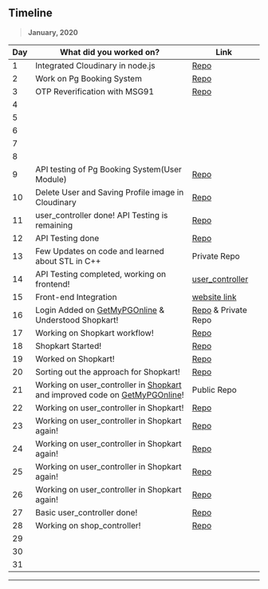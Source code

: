 ## Timeline

> **January, 2020**

| Day | What did you worked on?                                                                                                                                                          | Link                                                                       |
| --- | -------------------------------------------------------------------------------------------------------------------------------------------------------------------------------- | -------------------------------------------------------------------------- |
| 1   | Integrated Cloudinary in node.js                                                                                                                                                 | [Repo](https://github.com/RitwickBhargav/GetMyPGOnline)                    |
| 2   | Work on Pg Booking System                                                                                                                                                        | [Repo](https://github.com/RitwickBhargav/GetMyPGOnline)                    |
| 3   | OTP Reverification with MSG91                                                                                                                                                    | [Repo](https://github.com/RitwickBhargav/GetMyPGOnline)                    |
| 4   |                                                                                                                                                                                  |                                                                            |
| 5   |                                                                                                                                                                                  |                                                                            |
| 6   |                                                                                                                                                                                  |                                                                            |
| 7   |                                                                                                                                                                                  |                                                                            |
| 8   |                                                                                                                                                                                  |                                                                            |
| 9   | API testing of Pg Booking System(User Module)                                                                                                                                    | [Repo](https://github.com/RitwickBhargav/GetMyPGOnline)                    |
| 10  | Delete User and Saving Profile image in Cloudinary                                                                                                                               | [Repo](https://github.com/RitwickBhargav/GetMyPGOnline)                    |
| 11  | user_controller done! API Testing is remaining                                                                                                                                   | [Repo](https://github.com/RitwickBhargav/GetMyPGOnline)                    |
| 12  | API Testing done                                                                                                                                                                 | [Repo](https://github.com/RitwickBhargav/GetMyPGOnline)                    |
| 13  | Few Updates on code and learned about STL in C++                                                                                                                                 | Private Repo                                                               |
| 14  | API Testing completed, working on frontend!                                                                                                                                      | [user_controller](https://documenter.getpostman.com/view/7935280/SWLk251p) |
| 15  | Front-end Integration                                                                                                                                                            | [website link](https://getmypgonline.herokuapp.com)                        |
| 16  | Login Added on [GetMyPGOnline](https://getmypgonline.herokuapp.com) & Understood Shopkart!                                                                                       | [Repo](https://github.com/RitwickBhargav/GetMyPGOnline) & Private Repo     |
| 17  | Working on Shopkart workflow!                                                                                                                                                    | [Repo](https://github.com/RitwickBhargav/Shopkart-Inc.)                    |
| 18  | Shopkart Started!                                                                                                                                                                | [Repo](https://github.com/RitwickBhargav/Shopkart-Inc.)                    |
| 19  | Worked on Shopkart!                                                                                                                                                              | [Repo](https://github.com/RitwickBhargav/Shopkart-Inc.)                    |
| 20  | Sorting out the approach for Shopkart!                                                                                                                                           | [Repo](https://github.com/RitwickBhargav/Shopkart-Inc.)                    |
| 21  | Working on user_controller in [Shopkart](https://github.com/RitwickBhargav/Shopkart-Inc.) and improved code on [GetMyPGOnline](https://github.com/RitwickBhargav/GetMyPGOnline)! | Public Repo                                                                |
| 22  | Working on user_controller in Shopkart!                                                                                                                                          | [Repo](https://github.com/RitwickBhargav/Shopkart-Inc.)                    |
| 23  | Working on user_controller in Shopkart again!                                                                                                                                    | [Repo](https://github.com/RitwickBhargav/Shopkart-Inc.)                    |
| 24  | Working on user_controller in Shopkart again!                                                                                                                                    | [Repo](https://github.com/RitwickBhargav/Shopkart-Inc.)                    |
| 25  | Working on user_controller in Shopkart again!                                                                                                                                    | [Repo](https://github.com/RitwickBhargav/Shopkart-Inc.)                    |
| 26  | Working on user_controller in Shopkart again!                                                                                                                                    | [Repo](https://github.com/RitwickBhargav/Shopkart-Inc.)                    |
| 27  | Basic user_controller done!                                                                                                                                                      | [Repo](https://github.com/RitwickBhargav/Shopkart-Inc.)                    |
| 28  | Working on shop_controller!                                                                                                                                                      | [Repo](https://github.com/RitwickBhargav/Shopkart-Inc.)                    |
| 29  |                                                                                                                                                                                  |                                                                            |
| 30  |                                                                                                                                                                                  |                                                                            |
| 31  |                                                                                                                                                                                  |                                                                            |

---
